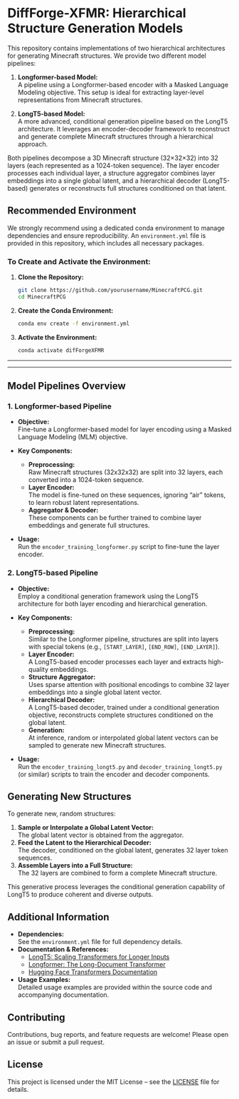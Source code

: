 


# DiffForge-XFMR: Hierarchical Structure Generation Models

This repository contains implementations of two hierarchical architectures for generating Minecraft structures. We provide two different model pipelines:

1. **Longformer-based Model:**  
   A pipeline using a Longformer-based encoder with a Masked Language Modeling objective. This setup is ideal for extracting layer-level representations from Minecraft structures.

2. **LongT5-based Model:**  
   A more advanced, conditional generation pipeline based on the LongT5 architecture. It leverages an encoder-decoder framework to reconstruct and generate complete Minecraft structures through a hierarchical approach.

Both pipelines decompose a 3D Minecraft structure (32×32×32) into 32 layers (each represented as a 1024-token sequence). The layer encoder processes each individual layer, a structure aggregator combines layer embeddings into a single global latent, and a hierarchical decoder (LongT5-based) generates or reconstructs full structures conditioned on that latent.


## Recommended Environment

We strongly recommend using a dedicated conda environment to manage dependencies and ensure reproducibility. An `environment.yml` file is provided in this repository, which includes all necessary packages.

### To Create and Activate the Environment:

1. **Clone the Repository:**

   ```bash
   git clone https://github.com/yourusername/MinecraftPCG.git
   cd MinecraftPCG
   ```

2. **Create the Conda Environment:**

   ```bash
   conda env create -f environment.yml
   ```

3. **Activate the Environment:**

   ```bash
   conda activate difForgeXFMR
   ```
---
---

## Model Pipelines Overview

### 1. Longformer-based Pipeline

- **Objective:**  
  Fine-tune a Longformer-based model for layer encoding using a Masked Language Modeling (MLM) objective.

- **Key Components:**
  - **Preprocessing:**  
    Raw Minecraft structures (32x32x32) are split into 32 layers, each converted into a 1024-token sequence.
  - **Layer Encoder:**  
    The model is fine-tuned on these sequences, ignoring “air” tokens, to learn robust latent representations.
  - **Aggregator & Decoder:**  
    These components can be further trained to combine layer embeddings and generate full structures.

- **Usage:**  
  Run the `encoder_training_longformer.py` script to fine-tune the layer encoder.

### 2. LongT5-based Pipeline

- **Objective:**  
  Employ a conditional generation framework using the LongT5 architecture for both layer encoding and hierarchical generation.

- **Key Components:**
  - **Preprocessing:**  
    Similar to the Longformer pipeline, structures are split into layers with special tokens (e.g., `[START_LAYER]`, `[END_ROW]`, `[END_LAYER]`).
  - **Layer Encoder:**  
    A LongT5-based encoder processes each layer and extracts high-quality embeddings.
  - **Structure Aggregator:**  
    Uses sparse attention with positional encodings to combine 32 layer embeddings into a single global latent vector.
  - **Hierarchical Decoder:**  
    A LongT5-based decoder, trained under a conditional generation objective, reconstructs complete structures conditioned on the global latent.
  - **Generation:**  
    At inference, random or interpolated global latent vectors can be sampled to generate new Minecraft structures.

- **Usage:**  
  Run the `encoder_training_longt5.py` and `decoder_training_longt5.py` (or similar) scripts to train the encoder and decoder components.


## Generating New Structures

To generate new, random structures:
1. **Sample or Interpolate a Global Latent Vector:**  
   The global latent vector is obtained from the aggregator.
2. **Feed the Latent to the Hierarchical Decoder:**  
   The decoder, conditioned on the global latent, generates 32 layer token sequences.
3. **Assemble Layers into a Full Structure:**  
   The 32 layers are combined to form a complete Minecraft structure.

This generative process leverages the conditional generation capability of LongT5 to produce coherent and diverse outputs.


## Additional Information

- **Dependencies:**  
  See the `environment.yml` file for full dependency details.
- **Documentation & References:**  
  - [LongT5: Scaling Transformers for Longer Inputs](https://arxiv.org/abs/2111.11432)
  - [Longformer: The Long-Document Transformer](https://arxiv.org/abs/2004.05150)
  - [Hugging Face Transformers Documentation](https://huggingface.co/docs/transformers)
- **Usage Examples:**  
  Detailed usage examples are provided within the source code and accompanying documentation.


## Contributing

Contributions, bug reports, and feature requests are welcome! Please open an issue or submit a pull request.



## License

This project is licensed under the MIT License – see the [LICENSE](LICENSE) file for details.

